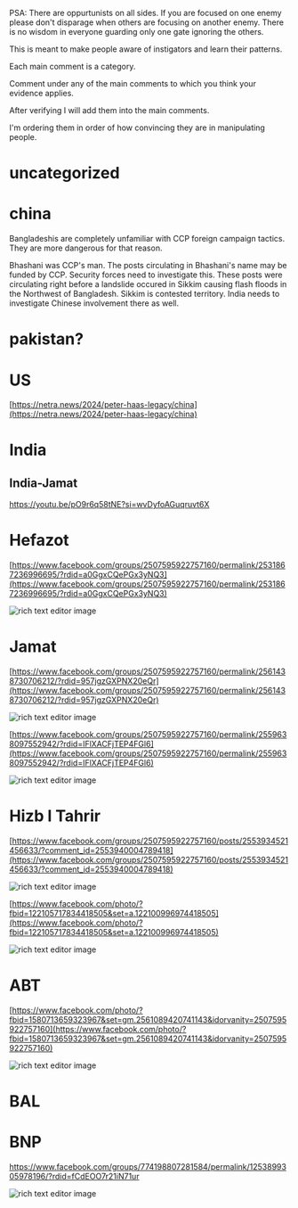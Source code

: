 PSA: There are oppurtunists on all sides. If you are focused on one enemy please don't disparage when others are focusing on another enemy. There is no wisdom in everyone guarding only one gate ignoring the others.

This is meant to make people aware of instigators and learn their patterns.

Each main comment is a category.

Comment under any of the main comments to which you think your evidence applies.

After verifying I will add them into the main comments.

I'm ordering them in order of how convincing they are in manipulating people.

# uncategorized

# china

Bangladeshis are completely unfamiliar with CCP foreign campaign tactics. They are more dangerous for that reason.

Bhashani was CCP's man. The posts circulating in Bhashani's name may be funded by CCP. Security forces need to investigate this. These posts were circulating right before a landslide occured in Sikkim causing flash floods in the Northwest of Bangladesh. Sikkim is contested territory. India needs to investigate Chinese involvement there as well.

# pakistan?

# US

[https://netra.news/2024/peter-haas-legacy/china](https://netra.news/2024/peter-haas-legacy/china)

# India
## India-Jamat
https://youtu.be/pO9r6q58tNE?si=wvDyfoAGuqruvt6X

# Hefazot

[https://www.facebook.com/groups/2507595922757160/permalink/2531867236996695/?rdid=a0GgxCQePGx3yNQ3](https://www.facebook.com/groups/2507595922757160/permalink/2531867236996695/?rdid=a0GgxCQePGx3yNQ3)

![rich text editor image](https://i.redd.it/p12xlt9k52ld1.png)

# Jamat

[https://www.facebook.com/groups/2507595922757160/permalink/2561438730706212/?rdid=957jgzGXPNX20eQr](https://www.facebook.com/groups/2507595922757160/permalink/2561438730706212/?rdid=957jgzGXPNX20eQr)

![rich text editor image](https://i.redd.it/fhzf9pli52ld1.png)

[https://www.facebook.com/groups/2507595922757160/permalink/2559638097552942/?rdid=IFlXACFjTEP4FGl6](https://www.facebook.com/groups/2507595922757160/permalink/2559638097552942/?rdid=IFlXACFjTEP4FGl6)

![rich text editor image](https://i.redd.it/geautdef52ld1.png)

# Hizb l Tahrir

[https://www.facebook.com/groups/2507595922757160/posts/2553934521456633/?comment_id=2553940004789418](https://www.facebook.com/groups/2507595922757160/posts/2553934521456633/?comment_id=2553940004789418)

![rich text editor image](https://i.redd.it/laq3wuyc52ld1.png)

[https://www.facebook.com/photo/?fbid=122105717834418505&set=a.122100996974418505](https://www.facebook.com/photo/?fbid=122105717834418505&set=a.122100996974418505)

![rich text editor image](https://i.redd.it/cepc0n1552ld1.png)

# ABT

[https://www.facebook.com/photo/?fbid=1580713659323967&set=gm.2561089420741143&idorvanity=2507595922757160](https://www.facebook.com/photo/?fbid=1580713659323967&set=gm.2561089420741143&idorvanity=2507595922757160)

![rich text editor image](https://i.redd.it/7dynnm4o52ld1.png)

# BAL

# BNP

https://www.facebook.com/groups/774198807281584/permalink/1253899305978196/?rdid=fCdEOO7r21iN71ur

![rich text editor image](https://i.redd.it/ml3g9rpw72ld1.png)
